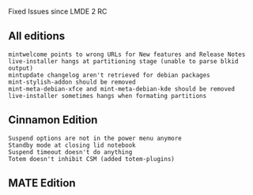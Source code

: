 Fixed Issues since LMDE 2 RC

All editions
------------
	mintwelcome points to wrong URLs for New features and Release Notes
	live-installer hangs at partitioning stage (unable to parse blkid output)
	mintupdate changelog aren't retrieved for debian packages
	mint-stylish-addon should be removed
	mint-meta-debian-xfce and mint-meta-debian-kde should be removed
	live-installer sometimes hangs when formating partitions

Cinnamon Edition
----------------
	Suspend options are not in the power menu anymore
	Standby mode at closing lid notebook
	Suspend timeout doesn't do anything
	Totem doesn't inhibit CSM (added totem-plugins)


MATE Edition
------------
